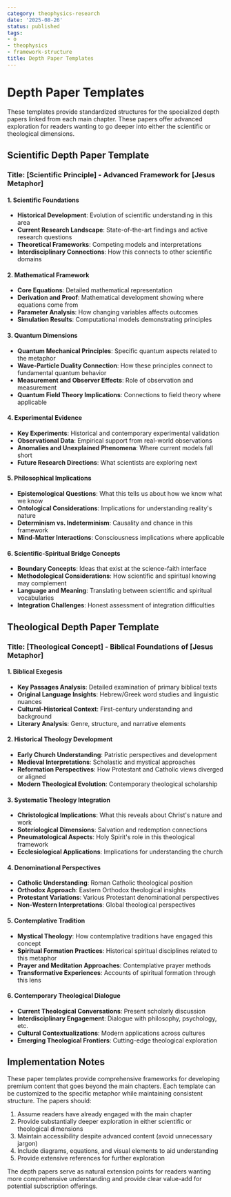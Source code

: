 ```yaml
---
category: theophysics-research
date: '2025-08-26'
status: published
tags:
- o
- theophysics
- framework-structure
title: Depth Paper Templates
---
```

   
# Depth Paper Templates   
   
These templates provide standardized structures for the specialized depth papers linked from each main chapter. These papers offer advanced exploration for readers wanting to go deeper into either the scientific or theological dimensions.   
   
## Scientific Depth Paper Template   
   
### Title: [Scientific Principle] - Advanced Framework for [Jesus Metaphor]   
   
#### 1. Scientific Foundations   
   
- **Historical Development**: Evolution of scientific understanding in this area   
- **Current Research Landscape**: State-of-the-art findings and active research questions   
- **Theoretical Frameworks**: Competing models and interpretations   
- **Interdisciplinary Connections**: How this connects to other scientific domains   
   
#### 2. Mathematical Framework   
   
- **Core Equations**: Detailed mathematical representation   
- **Derivation and Proof**: Mathematical development showing where equations come from   
- **Parameter Analysis**: How changing variables affects outcomes   
- **Simulation Results**: Computational models demonstrating principles   
   
#### 3. Quantum Dimensions   
   
- **Quantum Mechanical Principles**: Specific quantum aspects related to the metaphor   
- **Wave-Particle Duality Connection**: How these principles connect to fundamental quantum behavior   
- **Measurement and Observer Effects**: Role of observation and measurement   
- **Quantum Field Theory Implications**: Connections to field theory where applicable   
   
#### 4. Experimental Evidence   
   
- **Key Experiments**: Historical and contemporary experimental validation   
- **Observational Data**: Empirical support from real-world observations   
- **Anomalies and Unexplained Phenomena**: Where current models fall short   
- **Future Research Directions**: What scientists are exploring next   
   
#### 5. Philosophical Implications   
   
- **Epistemological Questions**: What this tells us about how we know what we know   
- **Ontological Considerations**: Implications for understanding reality's nature   
- **Determinism vs. Indeterminism**: Causality and chance in this framework   
- **Mind-Matter Interactions**: Consciousness implications where applicable   
   
#### 6. Scientific-Spiritual Bridge Concepts   
   
- **Boundary Concepts**: Ideas that exist at the science-faith interface   
- **Methodological Considerations**: How scientific and spiritual knowing may complement   
- **Language and Meaning**: Translating between scientific and spiritual vocabularies   
- **Integration Challenges**: Honest assessment of integration difficulties   
   
## Theological Depth Paper Template   
   
### Title: [Theological Concept] - Biblical Foundations of [Jesus Metaphor]   
   
#### 1. Biblical Exegesis   
   
- **Key Passages Analysis**: Detailed examination of primary biblical texts   
- **Original Language Insights**: Hebrew/Greek word studies and linguistic nuances   
- **Cultural-Historical Context**: First-century understanding and background   
- **Literary Analysis**: Genre, structure, and narrative elements   
   
#### 2. Historical Theology Development   
   
- **Early Church Understanding**: Patristic perspectives and development   
- **Medieval Interpretations**: Scholastic and mystical approaches   
- **Reformation Perspectives**: How Protestant and Catholic views diverged or aligned   
- **Modern Theological Evolution**: Contemporary theological scholarship   
   
#### 3. Systematic Theology Integration   
   
- **Christological Implications**: What this reveals about Christ's nature and work   
- **Soteriological Dimensions**: Salvation and redemption connections   
- **Pneumatological Aspects**: Holy Spirit's role in this theological framework   
- **Ecclesiological Applications**: Implications for understanding the church   
   
#### 4. Denominational Perspectives   
   
- **Catholic Understanding**: Roman Catholic theological position   
- **Orthodox Approach**: Eastern Orthodox theological insights   
- **Protestant Variations**: Various Protestant denominational perspectives   
- **Non-Western Interpretations**: Global theological perspectives   
   
#### 5. Contemplative Tradition   
   
- **Mystical Theology**: How contemplative traditions have engaged this concept   
- **Spiritual Formation Practices**: Historical spiritual disciplines related to this metaphor   
- **Prayer and Meditation Approaches**: Contemplative prayer methods   
- **Transformative Experiences**: Accounts of spiritual formation through this lens   
   
#### 6. Contemporary Theological Dialogue   
   
- **Current Theological Conversations**: Present scholarly discussion   
- **Interdisciplinary Engagement**: Dialogue with philosophy, psychology, etc.   
- **Cultural Contextualizations**: Modern applications across cultures   
- **Emerging Theological Frontiers**: Cutting-edge theological exploration   
   
## Implementation Notes   
   
These paper templates provide comprehensive frameworks for developing premium content that goes beyond the main chapters. Each template can be customized to the specific metaphor while maintaining consistent structure. The papers should:   
   
1. Assume readers have already engaged with the main chapter   
2. Provide substantially deeper exploration in either scientific or theological dimensions   
3. Maintain accessibility despite advanced content (avoid unnecessary jargon)   
4. Include diagrams, equations, and visual elements to aid understanding   
5. Provide extensive references for further exploration   
   
The depth papers serve as natural extension points for readers wanting more comprehensive understanding and provide clear value-add for potential subscription offerings.